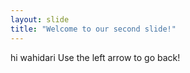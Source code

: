 ```yaml
---
layout: slide
title: "Welcome to our second slide!"
---
```

hi wahidari
Use the left arrow to go back!

